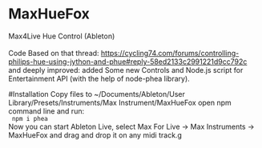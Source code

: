 # MaxHueFox
 Max4Live Hue Control (Ableton)
<br><br>
Code Based on that thread: https://cycling74.com/forums/controlling-philips-hue-using-jython-and-phue#reply-58ed2133c2991221d9cc792c
<br>and deeply improved: added Some new Controls and Node.js script for Entertainment API (with the help of node-phea library).


#Installation
Copy files to ~/Documents/Ableton/User Library/Presets/Instruments/Max Instrument/MaxHueFox
open npm command line and run:
<br>
<code>
npm i phea 
</code>
<br>
Now you can start Ableton Live, select Max For Live -> Max Instruments -> MaxHueFox and drag and drop it on any midi track.g